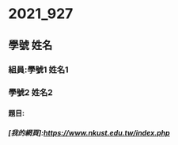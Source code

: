 # 2021_927

## 學號 姓名

### 組員:學號1 姓名1
###      學號2 姓名2

#### 題目:

##### [我的網頁]:https://www.nkust.edu.tw/index.php
